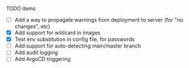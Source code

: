 TODO items

- [ ] Add a way to propagate warnings from deployment to server (for "no changes", etc)
- [x] Add support for wildcard in images
- [x] Test env substitution in config file, for passwords
- [ ] Add support for auto-detecting main/master branch
- [ ] Add audit logging
- [ ] Add ArgoCD triggering